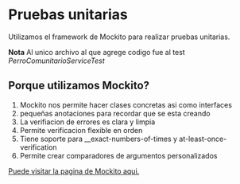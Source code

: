 # Pruebas unitarias
Utilizamos el framework de Mockito para realizar pruebas unitarias.

__Nota__
    Al unico archivo al que agrege codigo fue al test 
    *PerroComunitarioServiceTest*


## Porque utilizamos Mockito?

1. Mockito nos permite hacer clases concretas asi como interfaces
2. pequeñas anotaciones para recordar que se esta creando
3. La verifiacion de errores es clara y limpia
4. Permite verificacion flexible en orden
5. Tiene soporte para __exact-numbers-of-times y at-least-once-verification
6. Permite crear comparadores de argumentos personalizados 

[Puede visitar la pagina de Mockito aqui.](https://site.mockito.org/)